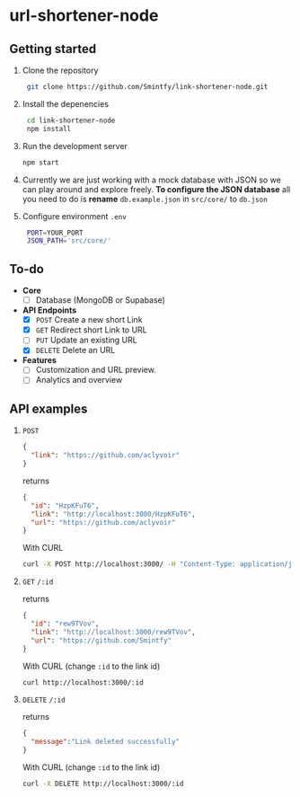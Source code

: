 # url-shortener-node

## Getting started

1. Clone the repository
   
   ```bash
    git clone https://github.com/Smintfy/link-shortener-node.git
   ```
3. Install the depenencies
   
   ```bash
    cd link-shortener-node
    npm install
   ```
4. Run the development server
   
    ```bash
    npm start
   ```
5. Currently we are just working with a mock database with JSON so we can play around and explore freely. **To configure the JSON database** all you need to do is **rename** `db.example.json` in `src/core/` to `db.json`

6. Configure environment `.env`
   
   ```bash
    PORT=YOUR_PORT
    JSON_PATH='src/core/'
   ```

## To-do
- **Core**
  - [ ] Database (MongoDB or Supabase)

- **API Endpoints**
  - [x] `POST` Create a new short Link
  - [x] `GET` Redirect short Link to URL
  - [ ] `PUT` Update an existing URL
  - [x] `DELETE` Delete an URL
        
- **Features**
  - [ ] Customization and URL preview.
  - [ ] Analytics and overview

## API examples
1. `POST`
   
   ```json
   {
     "link": "https://github.com/aclyvoir"
   }
   ```
   returns

   ```json
   {
     "id": "HzpKFuT6",
     "link": "http://localhost:3000/HzpKFuT6",
     "url": "https://github.com/aclyvoir"
   }
   ```

   With CURL
   
   ```bash
   curl -X POST http://localhost:3000/ -H "Content-Type: application/json" -d '{"link": "https://github.com/aclyvoir"}'
   ```

2. `GET`
   `/:id`

   returns

   ```json
   {
     "id": "rew9TVov",
     "link": "http://localhost:3000/rew9TVov",
     "url": "https://github.com/Smintfy"
   }
   ```

   With CURL (change `:id` to the link id)
   
   ```bash
   curl http://localhost:3000/:id
   ```

3. `DELETE`
   `/:id`

   returns

   ```json
   {
     "message":"Link deleted successfully"
   }
   ```

   With CURL (change `:id` to the link id)
   
   ```bash
   curl -X DELETE http://localhost:3000/:id
   ```
